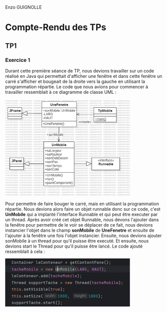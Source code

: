 Enzo GUIGNOLLE

# Compte-Rendu des TPs

## TP1
### Exercice 1

Durant cette première séance de TP, nous devions travailler sur un code réalisé en Java
qui permettait d'afficher une fenêtre et dans cette fenêtre un carré s'afficher et bougeait 
de la droite vers la gauche en utilisant la programmation répartie. Le code que nous avions 
pour commencer à travailler ressemblait à ce diagramme de classe UML :

<img src="images/diagrammeTP1.jpg" width="400" height="310" alt="diagramme de classe UML représentant le code sur lequel nous devions travailler">

Pour permettre de faire bouger le carré, mais en utilisant la programmation répartie. Nous devions 
alors faire un objet runnable donc sur ce code, c'est **UnMobile** qui a implanté l'interface Runnable et
qui peut être executer par un thread. Après avoir créé cet objet Runnable, nous devons l'ajouter 
dans la fenêtre pour permettre de le voir se déplacer de ce fait, nous devions instancier l'objet dans le champ 
**sonMobile** de **UneFenetre** et ensuite de l'ajouter à la fenêtre une fois l'objet instancier. 
Ensuite, nous devions ajouter sonMobile à un thread pour qu'il puisse être executé. Et ensuite, nous devions start
le Thread pour qu'il puisse être lancé. Le code ajouté ressemblait à cela : 

<img src="images/ajoutCodeTP1.jpg" width="400" height="154" alt="code ajouté pour permettre de réalisé ce qui était demander">